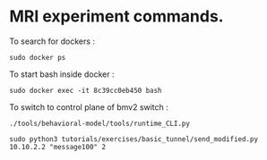 # MRI experiment commands. 

To search for dockers : 
```
sudo docker ps 
```

To start bash inside docker : 
```
sudo docker exec -it 8c39cc0eb450 bash
```

To switch to control plane of bmv2 switch : 

```
./tools/behavioral-model/tools/runtime_CLI.py
```

```
sudo python3 tutorials/exercises/basic_tunnel/send_modified.py 10.10.2.2 "message100" 2
```
